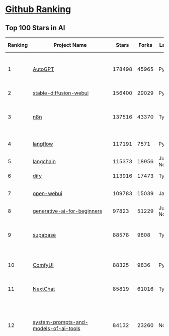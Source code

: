[Github Ranking](../README.md)
==========

## Top 100 Stars in AI

| Ranking | Project Name | Stars | Forks | Language | Open Issues | Description | Last Commit |
| ------- | ------------ | ----- | ----- | -------- | ----------- | ----------- | ----------- |
| 1 | [AutoGPT](https://github.com/Significant-Gravitas/AutoGPT) | 178498 | 45965 | Python | 165 | AutoGPT is the vision of accessible AI for everyone, to use and to build on. Our mission is to provide the tools, so that you can focus on what matters. | 2025-09-13T23:25:54Z |
| 2 | [stable-diffusion-webui](https://github.com/AUTOMATIC1111/stable-diffusion-webui) | 156400 | 29029 | Python | 2368 | Stable Diffusion web UI | 2025-05-03T06:17:03Z |
| 3 | [n8n](https://github.com/n8n-io/n8n) | 137516 | 43370 | TypeScript | 682 | Fair-code workflow automation platform with native AI capabilities. Combine visual building with custom code, self-host or cloud, 400+ integrations. | 2025-09-13T07:31:21Z |
| 4 | [langflow](https://github.com/langflow-ai/langflow) | 117191 | 7571 | Python | 441 | Langflow is a powerful tool for building and deploying AI-powered agents and workflows. | 2025-09-14T00:30:03Z |
| 5 | [langchain](https://github.com/langchain-ai/langchain) | 115373 | 18956 | Jupyter Notebook | 115 | 🦜🔗 Build context-aware reasoning applications 🦜🔗 | 2025-09-12T20:55:10Z |
| 6 | [dify](https://github.com/langgenius/dify) | 113916 | 17473 | TypeScript | 496 | Production-ready platform for agentic workflow development. | 2025-09-13T20:58:38Z |
| 7 | [open-webui](https://github.com/open-webui/open-webui) | 109783 | 15039 | JavaScript | 217 | User-friendly AI Interface (Supports Ollama, OpenAI API, ...) | 2025-09-13T15:04:08Z |
| 8 | [generative-ai-for-beginners](https://github.com/microsoft/generative-ai-for-beginners) | 97823 | 51229 | Jupyter Notebook | 4 | 21 Lessons, Get Started Building with Generative AI  | 2025-09-13T11:56:28Z |
| 9 | [supabase](https://github.com/supabase/supabase) | 88578 | 9808 | TypeScript | 234 | The Postgres development platform. Supabase gives you a dedicated Postgres database to build your web, mobile, and AI applications. | 2025-09-13T16:00:18Z |
| 10 | [ComfyUI](https://github.com/comfyanonymous/ComfyUI) | 88325 | 9836 | Python | 2667 | The most powerful and modular diffusion model GUI, api and backend with a graph/nodes interface. | 2025-09-14T01:34:25Z |
| 11 | [NextChat](https://github.com/ChatGPTNextWeb/NextChat) | 85819 | 61016 | TypeScript | 663 | ✨ Light and Fast AI Assistant. Support: Web \| iOS \| MacOS \| Android \|  Linux \| Windows | 2025-09-13T07:49:22Z |
| 12 | [system-prompts-and-models-of-ai-tools](https://github.com/x1xhlol/system-prompts-and-models-of-ai-tools) | 84132 | 23260 | None | 48 | FULL v0, Cursor, Manus, Augment Code, Same.dev, Lovable, Devin, Replit Agent, Windsurf Agent, VSCode Agent, Dia Browser, Xcode, Trae AI, Cluely & Orchids.app (And other Open Sourced) System Prompts, Tools & AI Models. | 2025-09-12T21:03:03Z |
| 13 | [funNLP](https://github.com/fighting41love/funNLP) | 75960 | 14993 | Python | 34 | 中英文敏感词、语言检测、中外手机/电话归属地/运营商查询、名字推断性别、手机号抽取、身份证抽取、邮箱抽取、中日文人名库、中文缩写库、拆字词典、词汇情感值、停用词、反动词表、暴恐词表、繁简体转换、英文模拟中文发音、汪峰歌词生成器、职业名称词库、同义词库、反义词库、否定词库、汽车品牌词库、汽车零件词库、连续英文切割、各种中文词向量、公司名字大全、古诗词库、IT词库、财经词库、成语词库、地名词库、历史名人词库、诗词词库、医学词库、饮食词库、法律词库、汽车词库、动物词库、中文聊天语料、中文谣言数据、百度中文问答数据集、句子相似度匹配算法集合、bert资源、文本生成&摘要相关工具、cocoNLP信息抽取工具、国内电话号码正则匹配、清华大学XLORE:中英文跨语言百科知识图谱、清华大学人工智能技术系列报告、自然语言生成、NLU太难了系列、自动对联数据及机器人、用户名黑名单列表、罪名法务名词及分类模型、微信公众号语料、cs224n深度学习自然语言处理课程、中文手写汉字识别、中文自然语言处理 语料/数据集、变量命名神器、分词语料库+代码、任务型对话英文数据集、ASR 语音数据集 + 基于深度学习的中文语音识别系统、笑声检测器、Microsoft多语言数字/单位/如日期时间识别包、中华新华字典数据库及api(包括常用歇后语、成语、词语和汉字)、文档图谱自动生成、SpaCy 中文模型、Common Voice语音识别数据集新版、神经网络关系抽取、基于bert的命名实体识别、关键词(Keyphrase)抽取包pke、基于医疗领域知识图谱的问答系统、基于依存句法与语义角色标注的事件三元组抽取、依存句法分析4万句高质量标注数据、cnocr：用来做中文OCR的Python3包、中文人物关系知识图谱项目、中文nlp竞赛项目及代码汇总、中文字符数据、speech-aligner: 从“人声语音”及其“语言文本”产生音素级别时间对齐标注的工具、AmpliGraph: 知识图谱表示学习(Python)库：知识图谱概念链接预测、Scattertext 文本可视化(python)、语言/知识表示工具：BERT & ERNIE、中文对比英文自然语言处理NLP的区别综述、Synonyms中文近义词工具包、HarvestText领域自适应文本挖掘工具（新词发现-情感分析-实体链接等）、word2word：(Python)方便易用的多语言词-词对集：62种语言/3,564个多语言对、语音识别语料生成工具：从具有音频/字幕的在线视频创建自动语音识别(ASR)语料库、构建医疗实体识别的模型（包含词典和语料标注）、单文档非监督的关键词抽取、Kashgari中使用gpt-2语言模型、开源的金融投资数据提取工具、文本自动摘要库TextTeaser: 仅支持英文、人民日报语料处理工具集、一些关于自然语言的基本模型、基于14W歌曲知识库的问答尝试--功能包括歌词接龙and已知歌词找歌曲以及歌曲歌手歌词三角关系的问答、基于Siamese bilstm模型的相似句子判定模型并提供训练数据集和测试数据集、用Transformer编解码模型实现的根据Hacker News文章标题自动生成评论、用BERT进行序列标记和文本分类的模板代码、LitBank：NLP数据集——支持自然语言处理和计算人文学科任务的100部带标记英文小说语料、百度开源的基准信息抽取系统、虚假新闻数据集、Facebook: LAMA语言模型分析，提供Transformer-XL/BERT/ELMo/GPT预训练语言模型的统一访问接口、CommonsenseQA：面向常识的英文QA挑战、中文知识图谱资料、数据及工具、各大公司内部里大牛分享的技术文档 PDF 或者 PPT、自然语言生成SQL语句（英文）、中文NLP数据增强（EDA）工具、英文NLP数据增强工具 、基于医药知识图谱的智能问答系统、京东商品知识图谱、基于mongodb存储的军事领域知识图谱问答项目、基于远监督的中文关系抽取、语音情感分析、中文ULMFiT-情感分析-文本分类-语料及模型、一个拍照做题程序、世界各国大规模人名库、一个利用有趣中文语料库 qingyun 训练出来的中文聊天机器人、中文聊天机器人seqGAN、省市区镇行政区划数据带拼音标注、教育行业新闻语料库包含自动文摘功能、开放了对话机器人-知识图谱-语义理解-自然语言处理工具及数据、中文知识图谱：基于百度百科中文页面-抽取三元组信息-构建中文知识图谱、masr: 中文语音识别-提供预训练模型-高识别率、Python音频数据增广库、中文全词覆盖BERT及两份阅读理解数据、ConvLab：开源多域端到端对话系统平台、中文自然语言处理数据集、基于最新版本rasa搭建的对话系统、基于TensorFlow和BERT的管道式实体及关系抽取、一个小型的证券知识图谱/知识库、复盘所有NLP比赛的TOP方案、OpenCLaP：多领域开源中文预训练语言模型仓库、UER：基于不同语料+编码器+目标任务的中文预训练模型仓库、中文自然语言处理向量合集、基于金融-司法领域(兼有闲聊性质)的聊天机器人、g2pC：基于上下文的汉语读音自动标记模块、Zincbase 知识图谱构建工具包、诗歌质量评价/细粒度情感诗歌语料库、快速转化「中文数字」和「阿拉伯数字」、百度知道问答语料库、基于知识图谱的问答系统、jieba_fast 加速版的jieba、正则表达式教程、中文阅读理解数据集、基于BERT等最新语言模型的抽取式摘要提取、Python利用深度学习进行文本摘要的综合指南、知识图谱深度学习相关资料整理、维基大规模平行文本语料、StanfordNLP 0.2.0：纯Python版自然语言处理包、NeuralNLP-NeuralClassifier：腾讯开源深度学习文本分类工具、端到端的封闭域对话系统、中文命名实体识别：NeuroNER vs. BertNER、新闻事件线索抽取、2019年百度的三元组抽取比赛：“科学空间队”源码、基于依存句法的开放域文本知识三元组抽取和知识库构建、中文的GPT2训练代码、ML-NLP - 机器学习(Machine Learning)NLP面试中常考到的知识点和代码实现、nlp4han:中文自然语言处理工具集(断句/分词/词性标注/组块/句法分析/语义分析/NER/N元语法/HMM/代词消解/情感分析/拼写检查、XLM：Facebook的跨语言预训练语言模型、用基于BERT的微调和特征提取方法来进行知识图谱百度百科人物词条属性抽取、中文自然语言处理相关的开放任务-数据集-当前最佳结果、CoupletAI - 基于CNN+Bi-LSTM+Attention 的自动对对联系统、抽象知识图谱、MiningZhiDaoQACorpus - 580万百度知道问答数据挖掘项目、brat rapid annotation tool: 序列标注工具、大规模中文知识图谱数据：1.4亿实体、数据增强在机器翻译及其他nlp任务中的应用及效果、allennlp阅读理解:支持多种数据和模型、PDF表格数据提取工具 、 Graphbrain：AI开源软件库和科研工具，目的是促进自动意义提取和文本理解以及知识的探索和推断、简历自动筛选系统、基于命名实体识别的简历自动摘要、中文语言理解测评基准，包括代表性的数据集&基准模型&语料库&排行榜、树洞 OCR 文字识别 、从包含表格的扫描图片中识别表格和文字、语声迁移、Python口语自然语言处理工具集(英文)、 similarity：相似度计算工具包，java编写、海量中文预训练ALBERT模型 、Transformers 2.0 、基于大规模音频数据集Audioset的音频增强 、Poplar：网页版自然语言标注工具、图片文字去除，可用于漫画翻译 、186种语言的数字叫法库、Amazon发布基于知识的人-人开放领域对话数据集 、中文文本纠错模块代码、繁简体转换 、 Python实现的多种文本可读性评价指标、类似于人名/地名/组织机构名的命名体识别数据集 、东南大学《知识图谱》研究生课程(资料)、. 英文拼写检查库 、 wwsearch是企业微信后台自研的全文检索引擎、CHAMELEON：深度学习新闻推荐系统元架构 、 8篇论文梳理BERT相关模型进展与反思、DocSearch：免费文档搜索引擎、 LIDA：轻量交互式对话标注工具 、aili - the fastest in-memory index in the East 东半球最快并发索引 、知识图谱车音工作项目、自然语言生成资源大全 、中日韩分词库mecab的Python接口库、中文文本摘要/关键词提取、汉字字符特征提取器 (featurizer)，提取汉字的特征（发音特征、字形特征）用做深度学习的特征、中文生成任务基准测评 、中文缩写数据集、中文任务基准测评 - 代表性的数据集-基准(预训练)模型-语料库-baseline-工具包-排行榜、PySS3：面向可解释AI的SS3文本分类器机器可视化工具 、中文NLP数据集列表、COPE - 格律诗编辑程序、doccano：基于网页的开源协同多语言文本标注工具 、PreNLP：自然语言预处理库、简单的简历解析器，用来从简历中提取关键信息、用于中文闲聊的GPT2模型：GPT2-chitchat、基于检索聊天机器人多轮响应选择相关资源列表(Leaderboards、Datasets、Papers)、(Colab)抽象文本摘要实现集锦(教程 、词语拼音数据、高效模糊搜索工具、NLP数据增广资源集、微软对话机器人框架 、 GitHub Typo Corpus：大规模GitHub多语言拼写错误/语法错误数据集、TextCluster：短文本聚类预处理模块 Short text cluster、面向语音识别的中文文本规范化、BLINK：最先进的实体链接库、BertPunc：基于BERT的最先进标点修复模型、Tokenizer：快速、可定制的文本词条化库、中文语言理解测评基准，包括代表性的数据集、基准(预训练)模型、语料库、排行榜、spaCy 医学文本挖掘与信息提取 、 NLP任务示例项目代码集、 python拼写检查库、chatbot-list - 行业内关于智能客服、聊天机器人的应用和架构、算法分享和介绍、语音质量评价指标(MOSNet, BSSEval, STOI, PESQ, SRMR)、 用138GB语料训练的法文RoBERTa预训练语言模型 、BERT-NER-Pytorch：三种不同模式的BERT中文NER实验、无道词典 - 有道词典的命令行版本，支持英汉互查和在线查询、2019年NLP亮点回顾、 Chinese medical dialogue data 中文医疗对话数据集 、最好的汉字数字(中文数字)-阿拉伯数字转换工具、 基于百科知识库的中文词语多词义/义项获取与特定句子词语语义消歧、awesome-nlp-sentiment-analysis - 情感分析、情绪原因识别、评价对象和评价词抽取、LineFlow：面向所有深度学习框架的NLP数据高效加载器、中文医学NLP公开资源整理 、MedQuAD：(英文)医学问答数据集、将自然语言数字串解析转换为整数和浮点数、Transfer Learning in Natural Language Processing (NLP) 、面向语音识别的中文/英文发音辞典、Tokenizers：注重性能与多功能性的最先进分词器、CLUENER 细粒度命名实体识别 Fine Grained Named Entity Recognition、 基于BERT的中文命名实体识别、中文谣言数据库、NLP数据集/基准任务大列表、nlp相关的一些论文及代码, 包括主题模型、词向量(Word Embedding)、命名实体识别(NER)、文本分类(Text Classificatin)、文本生成(Text Generation)、文本相似性(Text Similarity)计算等，涉及到各种与nlp相关的算法，基于keras和tensorflow 、Python文本挖掘/NLP实战示例、 Blackstone：面向非结构化法律文本的spaCy pipeline和NLP模型通过同义词替换实现文本“变脸” 、中文 预训练 ELECTREA 模型: 基于对抗学习 pretrain Chinese Model 、albert-chinese-ner - 用预训练语言模型ALBERT做中文NER 、基于GPT2的特定主题文本生成/文本增广、开源预训练语言模型合集、多语言句向量包、编码、标记和实现：一种可控高效的文本生成方法、 英文脏话大列表 、attnvis：GPT2、BERT等transformer语言模型注意力交互可视化、CoVoST：Facebook发布的多语种语音-文本翻译语料库，包括11种语言(法语、德语、荷兰语、俄语、西班牙语、意大利语、土耳其语、波斯语、瑞典语、蒙古语和中文)的语音、文字转录及英文译文、Jiagu自然语言处理工具 - 以BiLSTM等模型为基础，提供知识图谱关系抽取 中文分词 词性标注 命名实体识别 情感分析 新词发现 关键词 文本摘要 文本聚类等功能、用unet实现对文档表格的自动检测，表格重建、NLP事件提取文献资源列表 、 金融领域自然语言处理研究资源大列表、CLUEDatasetSearch - 中英文NLP数据集：搜索所有中文NLP数据集，附常用英文NLP数据集 、medical_NER - 中文医学知识图谱命名实体识别 、(哈佛)讲因果推理的免费书、知识图谱相关学习资料/数据集/工具资源大列表、Forte：灵活强大的自然语言处理pipeline工具集 、Python字符串相似性算法库、PyLaia：面向手写文档分析的深度学习工具包、TextFooler：针对文本分类/推理的对抗文本生成模块、Haystack：灵活、强大的可扩展问答(QA)框架、中文关键短语抽取工具 | 2024-05-10T07:38:24Z |
| 14 | [netdata](https://github.com/netdata/netdata) | 75871 | 6150 | C | 171 | The fastest path to AI-powered full stack observability, even for lean teams. | 2025-09-14T00:24:04Z |
| 15 | [gemini-cli](https://github.com/google-gemini/gemini-cli) | 75057 | 7939 | TypeScript | 1654 | An open-source AI agent that brings the power of Gemini directly into your terminal. | 2025-09-14T03:26:16Z |
| 16 | [Deep-Live-Cam](https://github.com/hacksider/Deep-Live-Cam) | 73113 | 10592 | Python | 73 | real time face swap and one-click video deepfake with only a single image | 2025-08-29T06:44:46Z |
| 17 | [LLMs-from-scratch](https://github.com/rasbt/LLMs-from-scratch) | 70424 | 10070 | Jupyter Notebook | 3 | Implement a ChatGPT-like LLM in PyTorch from scratch, step by step | 2025-09-13T17:48:07Z |
| 18 | [awesome-mcp-servers](https://github.com/punkpeye/awesome-mcp-servers) | 69968 | 5730 | None | 37 | A collection of MCP servers. | 2025-09-08T01:35:01Z |
| 19 | [browser-use](https://github.com/browser-use/browser-use) | 69786 | 8140 | Python | 96 | 🌐 Make websites accessible for AI agents. Automate tasks online with ease. | 2025-09-14T03:10:44Z |
| 20 | [awesome-llm-apps](https://github.com/Shubhamsaboo/awesome-llm-apps) | 68141 | 8563 | Python | 5 | Collection of awesome LLM apps with AI Agents and RAG using OpenAI, Anthropic, Gemini and opensource models. | 2025-09-07T07:39:23Z |
| 21 | [lobe-chat](https://github.com/lobehub/lobe-chat) | 65520 | 13571 | TypeScript | 914 | 🤯 Lobe Chat - an open-source, modern design AI chat framework. Supports multiple AI providers (OpenAI / Claude 4 / Gemini / DeepSeek / Ollama / Qwen), Knowledge Base (file upload / RAG ), one click install MCP Marketplace and Artifacts / Thinking. One-click FREE deployment of your private AI Agent application. | 2025-09-14T00:32:57Z |
| 22 | [AppFlowy](https://github.com/AppFlowy-IO/AppFlowy) | 65419 | 4546 | Dart | 955 | Bring projects, wikis, and teams together with AI. AppFlowy is the AI collaborative workspace where you achieve more without losing control of your data. The leading open source Notion alternative. | 2025-09-12T08:21:33Z |
| 23 | [ragflow](https://github.com/infiniflow/ragflow) | 64191 | 6683 | TypeScript | 2806 | RAGFlow is a leading open-source Retrieval-Augmented Generation (RAG) engine that fuses cutting-edge RAG with Agent capabilities to create a superior context layer for LLMs | 2025-09-13T15:02:23Z |
| 24 | [MetaGPT](https://github.com/FoundationAgents/MetaGPT) | 58385 | 7048 | Python | 11 | 🌟 The Multi-Agent Framework: First AI Software Company, Towards Natural Language Programming | 2025-06-30T11:45:55Z |
| 25 | [LLaMA-Factory](https://github.com/hiyouga/LLaMA-Factory) | 58119 | 7142 | Python | 634 | Unified Efficient Fine-Tuning of 100+ LLMs & VLMs (ACL 2024) | 2025-09-13T19:16:27Z |
| 26 | [firecrawl](https://github.com/firecrawl/firecrawl) | 57113 | 4744 | TypeScript | 140 | The Web Data API for AI - Turn entire websites into LLM-ready markdown or structured data 🔥 | 2025-09-14T01:33:17Z |
| 27 | [gpt-engineer](https://github.com/AntonOsika/gpt-engineer) | 54857 | 7293 | Python | 31 | CLI platform to experiment with codegen. Precursor to: https://lovable.dev | 2025-05-14T10:15:10Z |
| 28 | [ChatGPT](https://github.com/lencx/ChatGPT) | 54082 | 6150 | Rust | 848 | 🔮 ChatGPT Desktop Application (Mac, Windows and Linux) | 2024-08-29T17:58:11Z |
| 29 | [meilisearch](https://github.com/meilisearch/meilisearch) | 53154 | 2165 | Rust | 209 | A lightning-fast search engine API bringing AI-powered hybrid search to your sites and applications. | 2025-09-11T15:04:35Z |
| 30 | [crawl4ai](https://github.com/unclecode/crawl4ai) | 52797 | 5262 | Python | 162 | 🚀🤖 Crawl4AI: Open-source LLM Friendly Web Crawler & Scraper. Don't be shy, join here: https://discord.gg/jP8KfhDhyN | 2025-09-12T03:10:46Z |
| 31 | [OpenBB](https://github.com/OpenBB-finance/OpenBB) | 52215 | 4958 | Python | 36 | Financial data platform for analysts, quants and AI agents. | 2025-09-10T07:00:10Z |
| 32 | [autogen](https://github.com/microsoft/autogen) | 49743 | 7615 | Python | 408 | A programming framework for agentic AI 🤖 PyPi: autogen-agentchat Discord: https://aka.ms/autogen-discord Office Hour: https://aka.ms/autogen-officehour | 2025-09-13T14:10:40Z |
| 33 | [anything-llm](https://github.com/Mintplex-Labs/anything-llm) | 48988 | 5069 | JavaScript | 267 | The all-in-one Desktop & Docker AI application with built-in RAG, AI agents, No-code agent builder, MCP compatibility,  and more. | 2025-09-10T12:10:03Z |
| 34 | [unsloth](https://github.com/unslothai/unsloth) | 45438 | 3690 | Python | 745 | Fine-tuning & Reinforcement Learning for LLMs. 🦥 Train OpenAI gpt-oss, Qwen3, Llama 4, DeepSeek-R1, Gemma 3, TTS 2x faster with 70% less VRAM. | 2025-09-13T09:21:07Z |
| 35 | [dbeaver](https://github.com/dbeaver/dbeaver) | 45368 | 3839 | Java | 3059 | Free universal database tool and SQL client | 2025-09-13T12:55:04Z |
| 36 | [text-generation-webui](https://github.com/oobabooga/text-generation-webui) | 44959 | 5776 | Python | 2581 | The definitive Web UI for local AI, with powerful features and easy setup. | 2025-09-03T23:50:25Z |
| 37 | [JeecgBoot](https://github.com/jeecgboot/JeecgBoot) | 43848 | 15550 | Java | 56 | 🔥AI低代码平台，助力企业快速实现低代码开发和构建AI应用！前后端分离架构 SpringBoot3，SpringCloud、Mybatis，Ant Design&Vue3、TS+vite！强大代码生成器实现前后端一键生成，无需手写代码! 引领AI低代码开发模式：AI生成→在线编码→代码生成→手工合并，解决Java项目80%重复工作，提升效率，节省成本，兼顾灵活性~ | 2025-09-13T12:31:20Z |
| 38 | [Flowise](https://github.com/FlowiseAI/Flowise) | 43586 | 22266 | TypeScript | 592 | Build AI Agents, Visually | 2025-09-13T22:47:22Z |
| 39 | [ClickHouse](https://github.com/ClickHouse/ClickHouse) | 42862 | 7652 | C++ | 4561 | ClickHouse® is a real-time analytics database management system | 2025-09-14T02:23:50Z |
| 40 | [airflow](https://github.com/apache/airflow) | 42343 | 15580 | Python | 1301 | Apache Airflow - A platform to programmatically author, schedule, and monitor workflows | 2025-09-14T03:17:37Z |
| 41 | [GitHubDaily](https://github.com/GitHubDaily/GitHubDaily) | 41960 | 4255 | None | 419 | 坚持分享 GitHub 上高质量、有趣实用的开源技术教程、开发者工具、编程网站、技术资讯。A list cool, interesting projects of GitHub. | 2025-03-20T08:54:47Z |
| 42 | [kong](https://github.com/Kong/kong) | 41753 | 4979 | Lua | 67 | 🦍 The Cloud-Native API Gateway and AI Gateway. | 2025-09-08T02:42:59Z |
| 43 | [ailearning](https://github.com/apachecn/ailearning) | 41420 | 11587 | Python | 3 | AiLearning：数据分析+机器学习实战+线性代数+PyTorch+NLTK+TF2 | 2024-11-12T16:21:55Z |
| 44 | [ColossalAI](https://github.com/hpcaitech/ColossalAI) | 41150 | 4533 | Python | 430 | Making large AI models cheaper, faster and more accessible | 2025-09-03T07:14:34Z |
| 45 | [AI-For-Beginners](https://github.com/microsoft/AI-For-Beginners) | 40139 | 7863 | Jupyter Notebook | 21 | 12 Weeks, 24 Lessons, AI for All! | 2025-09-09T20:42:34Z |
| 46 | [ai-hedge-fund](https://github.com/virattt/ai-hedge-fund) | 40033 | 7083 | Python | 22 | An AI Hedge Fund Team | 2025-09-12T19:43:08Z |
| 47 | [MoneyPrinterTurbo](https://github.com/harry0703/MoneyPrinterTurbo) | 39868 | 5784 | Python | 183 | 利用AI大模型，一键生成高清短视频 Generate short videos with one click using AI LLM. | 2025-06-11T06:34:54Z |
| 48 | [llm-app](https://github.com/pathwaycom/llm-app) | 39826 | 1072 | Jupyter Notebook | 4 | Ready-to-run cloud templates for RAG, AI pipelines, and enterprise search with live data. 🐳Docker-friendly.⚡Always in sync with Sharepoint, Google Drive, S3, Kafka, PostgreSQL, real-time data APIs, and more. | 2025-07-30T12:13:39Z |
| 49 | [mem0](https://github.com/mem0ai/mem0) | 39796 | 4181 | Python | 315 | Universal memory layer for AI Agents; Announcing OpenMemory MCP - local and secure memory management. | 2025-09-13T22:18:09Z |
| 50 | [upscayl](https://github.com/upscayl/upscayl) | 39707 | 1850 | TypeScript | 56 | 🆙 Upscayl - #1 Free and Open Source AI Image Upscaler for Linux, MacOS and Windows. | 2025-09-08T13:13:37Z |
| 51 | [chatgpt-on-wechat](https://github.com/zhayujie/chatgpt-on-wechat) | 39020 | 9429 | Python | 304 | 基于大模型搭建的聊天机器人，同时支持 微信公众号、企业微信应用、飞书、钉钉 等接入，可选择ChatGPT/Claude/DeepSeek/文心一言/讯飞星火/通义千问/ Gemini/GLM-4/Kimi/LinkAI，能处理文本、语音和图片，访问操作系统和互联网，支持基于自有知识库进行定制企业智能客服。 | 2025-08-08T02:47:49Z |
| 52 | [ray](https://github.com/ray-project/ray) | 38915 | 6791 | Python | 2739 | Ray is an AI compute engine. Ray consists of a core distributed runtime and a set of AI Libraries for accelerating ML workloads. | 2025-09-14T03:10:08Z |
| 53 | [docling](https://github.com/docling-project/docling) | 38544 | 2671 | Python | 555 | Get your documents ready for gen AI | 2025-09-11T16:11:21Z |
| 54 | [quivr](https://github.com/QuivrHQ/quivr) | 38424 | 3675 | Python | 2 | Opiniated RAG for integrating GenAI in your apps 🧠   Focus on your product rather than the RAG. Easy integration in existing products with customisation!  Any LLM: GPT4, Groq, Llama. Any Vectorstore: PGVector, Faiss. Any Files. Anyway you want.  | 2025-07-09T12:55:23Z |
| 55 | [photoprism](https://github.com/photoprism/photoprism) | 38332 | 2144 | Go | 427 | AI-Powered Photos App for the Decentralized Web 🌈💎✨ | 2025-09-13T13:22:01Z |
| 56 | [ai-agents-for-beginners](https://github.com/microsoft/ai-agents-for-beginners) | 38280 | 12320 | Jupyter Notebook | 7 | 12 Lessons to Get Started Building AI Agents | 2025-09-13T12:47:36Z |
| 57 | [crewAI](https://github.com/crewAIInc/crewAI) | 38063 | 5033 | Python | 55 | Framework for orchestrating role-playing, autonomous AI agents. By fostering collaborative intelligence, CrewAI empowers agents to work together seamlessly, tackling complex tasks. | 2025-09-13T03:41:40Z |
| 58 | [Open-Assistant](https://github.com/LAION-AI/Open-Assistant) | 37469 | 3295 | Python | 227 | OpenAssistant is a chat-based assistant that understands tasks, can interact with third-party systems, and retrieve information dynamically to do so. | 2024-08-17T01:55:35Z |
| 59 | [aider](https://github.com/Aider-AI/aider) | 37405 | 3489 | Python | 1024 | aider is AI pair programming in your terminal | 2025-09-05T14:09:23Z |
| 60 | [MockingBird](https://github.com/babysor/MockingBird) | 36628 | 5263 | Python | 476 | 🚀AI拟声: 5秒内克隆您的声音并生成任意语音内容 Clone a voice in 5 seconds to generate arbitrary speech in real-time | 2024-11-15T05:00:29Z |
| 61 | [chatbox](https://github.com/chatboxai/chatbox) | 36605 | 3551 | TypeScript | 848 | User-friendly Desktop Client App for AI Models/LLMs (GPT, Claude, Gemini, Ollama...) | 2025-09-13T13:01:11Z |
| 62 | [ToolJet](https://github.com/ToolJet/ToolJet) | 36453 | 4744 | JavaScript | 629 | ToolJet is the open-source foundation of ToolJet AI - the AI-native platform for building internal tools, dashboard, business applications, workflows and AI agents 🚀 | 2025-09-13T19:35:09Z |
| 63 | [google-research](https://github.com/google-research/google-research) | 36363 | 8184 | Jupyter Notebook | 1067 | Google Research | 2025-09-08T14:53:58Z |
| 64 | [mindsdb](https://github.com/mindsdb/mindsdb) | 35681 | 5756 | Python | 48 | AI Analytics Engine that can answer questions over large scale data. - The only MCP Server you'll ever need | 2025-09-13T16:04:31Z |
| 65 | [cursor-free-vip](https://github.com/yeongpin/cursor-free-vip) | 35382 | 4347 | Python | 575 | [Support 0.49.x]（Reset Cursor AI MachineID & Bypass Higher Token Limit） Cursor Ai ，自动重置机器ID ， 免费升级使用Pro功能: You've reached your trial request limit. / Too many free trial accounts used on this machine. Please upgrade to pro. We have this limit in place to prevent abuse. Please let us know if you believe this is a mistake. | 2025-08-30T16:12:44Z |
| 66 | [LocalAI](https://github.com/mudler/LocalAI) | 35219 | 2762 | Go | 342 | :robot: The free, Open Source alternative to OpenAI, Claude and others. Self-hosted and local-first. Drop-in replacement for OpenAI,  running on consumer-grade hardware. No GPU required. Runs gguf, transformers, diffusers and many more models architectures. Features: Generate Text, Audio, Video, Images, Voice Cloning, Distributed, P2P inference | 2025-09-13T21:11:56Z |
| 67 | [AgentGPT](https://github.com/reworkd/AgentGPT) | 34913 | 9470 | TypeScript | 130 | 🤖 Assemble, configure, and deploy autonomous AI Agents in your browser. | 2025-04-29T01:19:32Z |
| 68 | [gold-miner](https://github.com/xitu/gold-miner) | 34259 | 5043 | None | 11 | 🥇掘金翻译计划，可能是世界最大最好的英译中技术社区，最懂读者和译者的翻译平台： | 2024-04-17T09:44:37Z |
| 69 | [Folo](https://github.com/RSSNext/Folo) | 33916 | 1615 | TypeScript | 247 | 🧡 Follow everything in one place | 2025-09-12T16:28:27Z |
| 70 | [awesome-cursorrules](https://github.com/PatrickJS/awesome-cursorrules) | 33759 | 2847 | MDX | 35 | 📄  Configuration files that enhance Cursor AI editor experience with custom rules and behaviors | 2025-09-09T19:53:44Z |
| 71 | [Fabric](https://github.com/danielmiessler/Fabric) | 33438 | 3419 | JavaScript | 37 | Fabric is an open-source framework for augmenting humans using AI. It provides a modular system for solving specific problems using a crowdsourced set of AI prompts that can be used anywhere. | 2025-09-13T15:34:23Z |
| 72 | [agno](https://github.com/agno-agi/agno) | 33353 | 4243 | Python | 127 | High-performance runtime for multi-agent systems. Build, run and manage secure multi-agent systems in your cloud. | 2025-09-13T19:23:47Z |
| 73 | [gpt-pilot](https://github.com/Pythagora-io/gpt-pilot) | 33350 | 3413 | Python | 236 | The first real AI developer | 2025-09-11T13:41:50Z |
| 74 | [ruoyi-vue-pro](https://github.com/YunaiV/ruoyi-vue-pro) | 33195 | 7153 | Java | 8 | 🔥 官方推荐 🔥 RuoYi-Vue 全新 Pro 版本，优化重构所有功能。基于 Spring Boot + MyBatis Plus + Vue & Element 实现的后台管理系统 + 微信小程序，支持 RBAC 动态权限、数据权限、SaaS 多租户、Flowable 工作流、三方登录、支付、短信、商城、CRM、ERP、AI 大模型等功能。你的 ⭐️ Star ⭐️，是作者生发的动力！ | 2025-08-31T11:51:42Z |
| 75 | [spaCy](https://github.com/explosion/spaCy) | 32471 | 4580 | Python | 170 | 💫 Industrial-strength Natural Language Processing (NLP) in Python | 2025-05-28T15:28:05Z |
| 76 | [chatbot-ui](https://github.com/mckaywrigley/chatbot-ui) | 32277 | 9313 | TypeScript | 176 | AI chat for any model. | 2024-08-03T00:38:07Z |
| 77 | [tabby](https://github.com/TabbyML/tabby) | 32079 | 1580 | Rust | 212 | Self-hosted AI coding assistant | 2025-08-26T20:03:41Z |
| 78 | [nacos](https://github.com/alibaba/nacos) | 32037 | 13142 | Java | 251 | an easy-to-use dynamic service discovery, configuration and service management platform for building AI cloud native applications. | 2025-09-12T08:36:13Z |
| 79 | [fairseq](https://github.com/facebookresearch/fairseq) | 31791 | 6603 | Python | 1192 | Facebook AI Research Sequence-to-Sequence Toolkit written in Python. | 2025-09-09T17:55:23Z |
| 80 | [netron](https://github.com/lutzroeder/netron) | 31378 | 2993 | JavaScript | 21 | Visualizer for neural network, deep learning and machine learning models | 2025-09-13T16:36:27Z |
| 81 | [cursor](https://github.com/cursor/cursor) | 31278 | 2043 | None | 2082 | The AI Code Editor | 2024-10-13T19:23:26Z |
| 82 | [khoj](https://github.com/khoj-ai/khoj) | 30947 | 1787 | Python | 76 | Your AI second brain. Self-hostable. Get answers from the web or your docs. Build custom agents, schedule automations, do deep research. Turn any online or local LLM into your personal, autonomous AI (gpt, claude, gemini, llama, qwen, mistral). Get started - free. | 2025-08-31T20:22:25Z |
| 83 | [exo](https://github.com/exo-explore/exo) | 30873 | 2031 | Python | 364 | Run your own AI cluster at home with everyday devices 📱💻 🖥️⌚ | 2025-03-21T22:23:32Z |
| 84 | [qlib](https://github.com/microsoft/qlib) | 30445 | 4709 | Python | 260 | Qlib is an AI-oriented Quant investment platform that aims to use AI tech to empower Quant Research, from exploring ideas to implementing productions. Qlib supports diverse ML modeling paradigms, including supervised learning, market dynamics modeling, and RL, and is now equipped with https://github.com/microsoft/RD-Agent to automate R&D process. | 2025-09-11T12:07:39Z |
| 85 | [AI-Expert-Roadmap](https://github.com/AMAI-GmbH/AI-Expert-Roadmap) | 30265 | 2540 | JavaScript | 12 | Roadmap to becoming an Artificial Intelligence Expert in 2022 | 2025-09-12T14:59:30Z |
| 86 | [roop](https://github.com/s0md3v/roop) | 30206 | 6855 | Python | 0 | one-click face swap | 2024-08-19T12:57:17Z |
| 87 | [pytorch-lightning](https://github.com/Lightning-AI/pytorch-lightning) | 30119 | 3566 | Python | 843 | Pretrain, finetune ANY AI model of ANY size on multiple GPUs, TPUs with zero code changes. | 2025-09-12T21:11:50Z |
| 88 | [context7](https://github.com/upstash/context7) | 30059 | 1505 | JavaScript | 77 | Context7 MCP Server -- Up-to-date code documentation for LLMs and AI code editors | 2025-09-11T22:01:28Z |
| 89 | [LibreChat](https://github.com/danny-avila/LibreChat) | 29963 | 5688 | TypeScript | 173 | Enhanced ChatGPT Clone: Features Agents, DeepSeek, Anthropic, AWS, OpenAI, Responses API, Azure, Groq, o1, GPT-5, Mistral, OpenRouter, Vertex AI, Gemini, Artifacts, AI model switching, message search, Code Interpreter, langchain, DALL-E-3, OpenAPI Actions, Functions, Secure Multi-User Auth, Presets, open-source for self-hosting. Active project. | 2025-09-14T01:38:34Z |
| 90 | [Mr.-Ranedeer-AI-Tutor](https://github.com/JushBJJ/Mr.-Ranedeer-AI-Tutor) | 29648 | 3386 | None | 13 | A GPT-4 AI Tutor Prompt for customizable personalized learning experiences. | 2025-06-14T06:58:48Z |
| 91 | [continue](https://github.com/continuedev/continue) | 28904 | 3481 | TypeScript | 676 | ⏩ Ship faster with Continuous AI. Build and run custom agents across your IDE, terminal, and CI | 2025-09-13T17:39:26Z |
| 92 | [Jobs_Applier_AI_Agent_AIHawk](https://github.com/feder-cr/Jobs_Applier_AI_Agent_AIHawk) | 28803 | 4374 | Python | 11 | AIHawk aims to easy job hunt process by automating the job application process. Utilizing artificial intelligence, it enables users to apply for multiple jobs in a tailored way. | 2025-05-28T13:24:12Z |
| 93 | [so-vits-svc](https://github.com/svc-develop-team/so-vits-svc) | 27613 | 5045 | Python | 21 | SoftVC VITS Singing Voice Conversion | 2023-11-11T13:11:31Z |
| 94 | [PDFMathTranslate](https://github.com/Byaidu/PDFMathTranslate) | 27329 | 2401 | Python | 109 | PDF scientific paper translation with preserved formats - 基于 AI 完整保留排版的 PDF 文档全文双语翻译，支持 Google/DeepL/Ollama/OpenAI 等服务，提供 CLI/GUI/MCP/Docker/Zotero | 2025-09-08T13:27:31Z |
| 95 | [500-AI-Machine-learning-Deep-learning-Computer-vision-NLP-Projects-with-code](https://github.com/ashishpatel26/500-AI-Machine-learning-Deep-learning-Computer-vision-NLP-Projects-with-code) | 27233 | 6194 | None | 43 | 500 AI Machine learning Deep learning Computer vision NLP Projects with code | 2025-08-01T11:54:09Z |
| 96 | [Genesis](https://github.com/Genesis-Embodied-AI/Genesis) | 27229 | 2494 | Python | 119 | A generative world for general-purpose robotics & embodied AI learning. | 2025-09-13T14:07:43Z |
| 97 | [nx](https://github.com/nrwl/nx) | 26985 | 2592 | TypeScript | 611 | Get to green PRs in half the time. Nx optimizes your builds, scales your CI, and fixes failed PRs. Built for developers and AI agents. | 2025-09-14T02:07:08Z |
| 98 | [generative-models](https://github.com/Stability-AI/generative-models) | 26379 | 2948 | Python | 272 | Generative Models by Stability AI | 2025-05-20T14:53:33Z |
| 99 | [semantic-kernel](https://github.com/microsoft/semantic-kernel) | 26130 | 4206 | C# | 505 | Integrate cutting-edge LLM technology quickly and easily into your apps | 2025-09-13T14:02:27Z |
| 100 | [frigate](https://github.com/blakeblackshear/frigate) | 25916 | 2387 | TypeScript | 105 | NVR with realtime local object detection for IP cameras | 2025-09-14T02:49:23Z |

